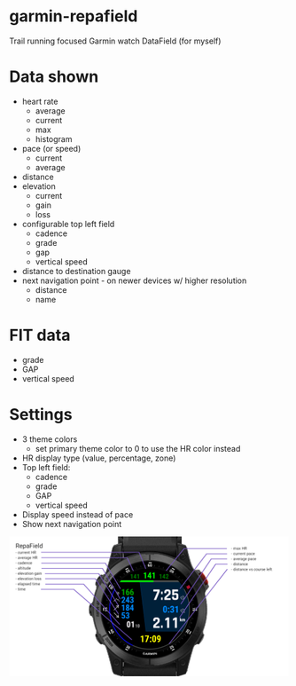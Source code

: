 # garmin-repafield
Trail running focused Garmin watch DataField (for myself)

# Data shown

- heart rate
  - average
  - current
  - max
  - histogram
- pace (or speed)
  - current
  - average
- distance
- elevation
  - current
  - gain
  - loss
- configurable top left field
  - cadence
  - grade
  - gap
  - vertical speed
- distance to destination gauge
- next navigation point - on newer devices w/ higher resolution
  - distance
  - name

# FIT data

- grade
- GAP
- vertical speed

# Settings

- 3 theme colors
  - set primary theme color to 0 to use the HR color instead
- HR display type (value, percentage, zone)
- Top left field:
  - cadence
  - grade
  - GAP
  - vertical speed
- Display speed instead of pace
- Show next navigation point

![RepaField running](./repafield1.png)

